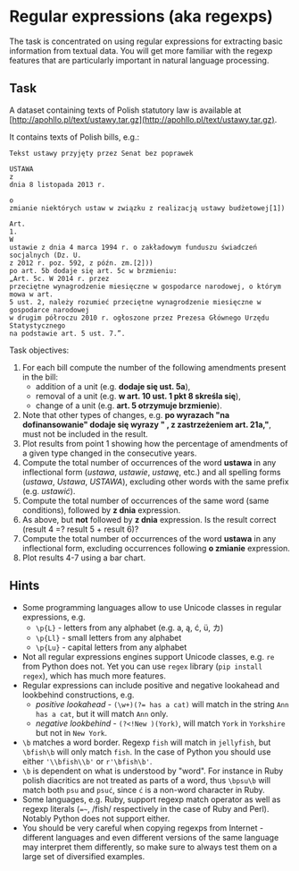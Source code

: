 # Regular expressions (aka regexps)

The task is concentrated on using regular expressions for extracting basic information from textual data. 
You will get more familiar with the regexp features that are particularly important in natural language processing.

## Task

A dataset containing texts of Polish statutory law is available at [http://apohllo.pl/text/ustawy.tar.gz](http://apohllo.pl/text/ustawy.tar.gz).

It contains texts of Polish bills, e.g.:

```
Tekst ustawy przyjęty przez Senat bez poprawek
 
USTAWA
z
dnia 8 listopada 2013 r.
 
o
zmianie niektórych ustaw w związku z realizacją ustawy budżetowej[1])
 
Art.
1. 
W
ustawie z dnia 4 marca 1994 r. o zakładowym funduszu świadczeń socjalnych (Dz. U.
z 2012 r. poz. 592, z późn. zm.[2]))
po art. 5b dodaje się art. 5c w brzmieniu:
„Art. 5c. W 2014 r. przez
przeciętne wynagrodzenie miesięczne w gospodarce narodowej, o którym mowa w art.
5 ust. 2, należy rozumieć przeciętne wynagrodzenie miesięczne w gospodarce narodowej
w drugim półroczu 2010 r. ogłoszone przez Prezesa Głównego Urzędu Statystycznego
na podstawie art. 5 ust. 7.”.
```

Task objectives:

1. For each bill compute the number of the following amendments present in the bill:
   * addition of a unit (e.g. **dodaje się ust. 5a**),
   * removal of a unit (e.g. **w art. 10 ust. 1 pkt 8 skreśla się**),
   * change of a unit (e.g. **art. 5 otrzymuje brzmienie**).
1. Note that other types of changes, e.g. **po wyrazach "na dofinansowanie" dodaje się wyrazy " , z zastrzeżeniem art. 21a,"**, must not be included in the result.
1. Plot results from point 1 showing how the percentage of amendments of a given type changed in the consecutive years.
1. Compute the total number of occurrences of the word **ustawa** in any inflectional form (*ustawa*, *ustawie*, *ustawę*, etc.)
   and all spelling forms (*ustawa*, *Ustawa*, *USTAWA*), excluding other words with the same prefix (e.g. *ustawić*).
1. Compute the total number of occurrences of the same word (same conditions), followed by **z dnia** expression.
1. As above, but **not** followed by **z dnia** expression. Is the result correct (result 4 =? result 5 + result 6)?
1. Compute the total number of occurrences of the word **ustawa** in any inflectional form, excluding occurrences
   following **o zmianie** expression.
1. Plot results 4-7 using a bar chart.

## Hints

* Some programming languages allow to use Unicode classes in regular expressions, e.g.
  * `\p{L}` - letters from any alphabet (e.g. a, ą, ć, ü, カ)
  * `\p{Ll}` - small letters from any alphabet
  * `\p{Lu}` - capital letters from any alphabet
* Not all regular expressions engines support Unicode classes, e.g. `re` from Python does not.
  Yet you can use `regex` library (`pip install regex`), which has much more features.
* Regular expressions can include positive and negative lookahead and lookbehind constructions, e.g.
  * *positive lookahead* - `(\w+)(?= has a cat)` will match in the string `Ann has a cat`, but it will match `Ann` only.
  * *negative lookbehind* - `(?<!New )(York)`, will match `York` in `Yorkshire` but not in `New York`.
* `\b` matches a word border. Regexp `fish` will match in `jellyfish`, but `\bfish\b` will only match `fish`.
  In the case of Python you should use either `'\\bfish\\b'` or `r'\bfish\b'`.
* `\b` is dependent on what is understood by "word". For instance in Ruby polish diacritics are not treated as parts of
  a word, thus `\bpsu\b` will match both `psu` and `psuć`, since `ć` is a non-word character in Ruby.
* Some languages, e.g. Ruby, support regexp match operator as well as regexp literals (`=~`, /fish/ respectively 
  in the case of Ruby and Perl). Notably Python does not support either.
* You should be very careful when copying regexps from Internet - different languages and even different versions of the
  same language may interpret them differently, so make sure to always test them on a large set of diversified examples.
